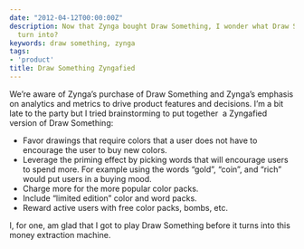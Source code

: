 ```yaml
---
date: "2012-04-12T00:00:00Z"
description: Now that Zynga bought Draw Something, I wonder what Draw Something will
  turn into?
keywords: draw something, zynga
tags:
- 'product'
title: Draw Something Zyngafied
---
```


<p>We’re aware of Zynga’s purchase of Draw Something and Zynga’s emphasis on analytics and metrics to drive product features and decisions. I’m a bit late to the party but I tried brainstorming to put together  a Zyngafied version of Draw Something:<strong><br/></strong></p>

<ul class="bulleted">
    <li><span>Favor drawings that require colors that a user does not have to encourage the user to buy new colors.</span></li>

<li><span>Leverage the priming effect by picking words that will encourage users to spend more. For example using the words “gold”, “coin”, and “rich” would put users in a buying mood.</span></li>

<li><span>Charge more for the more popular color packs.</span></li>

<li><span>Include “limited edition” color and word packs.</span></li>

<li><span>Reward active users with free color packs, bombs, etc.</span></li>

</ul>

<p>I, for one, am glad that I got to play Draw Something before it turns into this money extraction machine.</p>
